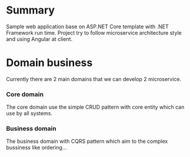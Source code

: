 # Summary
Sample web application base on ASP.NET Core template with .NET Framework run time.
Project try to follow microservice architecture style and using Angular at client.

# Domain business
Currently there are 2 main domains that we can develop 2 microservice.

### Core domain
The core domain use the simple CRUD pattern with core entity which can use by all systems.

### Business domain
The business domain with CQRS pattern which aim to the complex bussiness like ordering...
